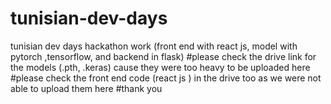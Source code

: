 # tunisian-dev-days
tunisian dev days hackathon work (front end with react js, model with pytorch ,tensorflow, and backend in flask)
#please check the drive link for the models (.pth, .keras) cause they were too heavy to be uploaded here
#please check the front end code (react js ) in the drive too as we were not able to upload them here
#thank you
